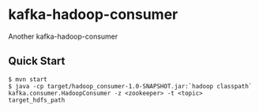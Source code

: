 kafka-hadoop-consumer
=====================

Another kafka-hadoop-consumer

## Quick Start
    $ mvn start
    $ java -cp target/hadoop_consumer-1.0-SNAPSHOT.jar:`hadoop classpath` kafka.consumer.HadoopConsumer -z <zookeeper> -t <topic> target_hdfs_path

